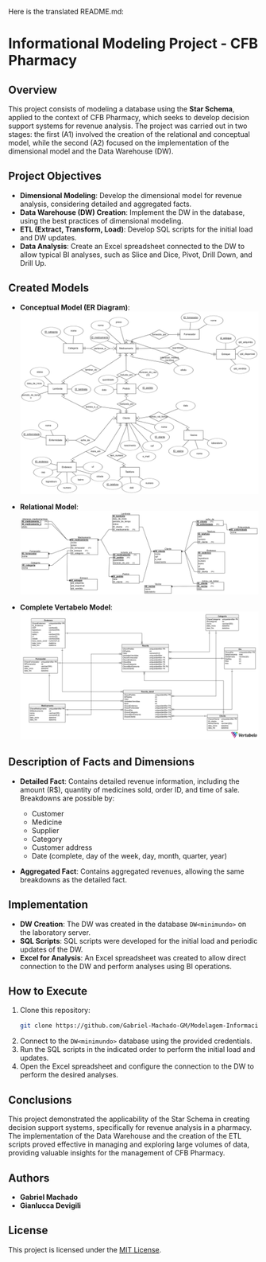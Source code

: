 Here is the translated README.md:

# Informational Modeling Project - CFB Pharmacy

## Overview
This project consists of modeling a database using the **Star Schema**, applied to the context of CFB Pharmacy, which seeks to develop decision support systems for revenue analysis. The project was carried out in two stages: the first (A1) involved the creation of the relational and conceptual model, while the second (A2) focused on the implementation of the dimensional model and the Data Warehouse (DW).

## Project Objectives
- **Dimensional Modeling**: Develop the dimensional model for revenue analysis, considering detailed and aggregated facts.
- **Data Warehouse (DW) Creation**: Implement the DW in the database, using the best practices of dimensional modeling.
- **ETL (Extract, Transform, Load)**: Develop SQL scripts for the initial load and DW updates.
- **Data Analysis**: Create an Excel spreadsheet connected to the DW to allow typical BI analyses, such as Slice and Dice, Pivot, Drill Down, and Drill Up.

## Created Models
- **Conceptual Model (ER Diagram)**:
  ![Conceptual Model](arquivos_grupo_cfb/Modelo%20Conceitual%20(ER%20Diagram).png)

- **Relational Model**:
  ![Relational Model](arquivos_grupo_cfb/Modelo%20Relacional.png)
  
- **Complete Vertabelo Model**:
  ![Complete Vertabelo Model](modelos_datawarehouse/CFB_Datawarehouse_completo-2021-11-23_22-49.png)


## Description of Facts and Dimensions
- **Detailed Fact**: Contains detailed revenue information, including the amount (R$), quantity of medicines sold, order ID, and time of sale. Breakdowns are possible by:
  - Customer
  - Medicine
  - Supplier
  - Category
  - Customer address
  - Date (complete, day of the week, day, month, quarter, year)

- **Aggregated Fact**: Contains aggregated revenues, allowing the same breakdowns as the detailed fact.

## Implementation
- **DW Creation**: The DW was created in the database `DW<minimundo>` on the laboratory server.
- **SQL Scripts**: SQL scripts were developed for the initial load and periodic updates of the DW.
- **Excel for Analysis**: An Excel spreadsheet was created to allow direct connection to the DW and perform analyses using BI operations.

## How to Execute
1. Clone this repository:
   ```bash
   git clone https://github.com/Gabriel-Machado-GM/Modelagem-Informacional.git
   ```
2. Connect to the `DW<minimundo>` database using the provided credentials.
3. Run the SQL scripts in the indicated order to perform the initial load and updates.
4. Open the Excel spreadsheet and configure the connection to the DW to perform the desired analyses.

## Conclusions
This project demonstrated the applicability of the Star Schema in creating decision support systems, specifically for revenue analysis in a pharmacy. The implementation of the Data Warehouse and the creation of the ETL scripts proved effective in managing and exploring large volumes of data, providing valuable insights for the management of CFB Pharmacy.

## Authors
- **Gabriel Machado**
- **Gianlucca Devigili**

## License
This project is licensed under the [MIT License](LICENSE).
